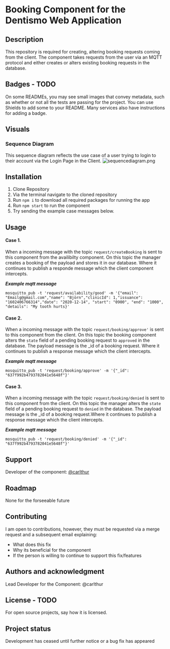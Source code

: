 # Booking Component for the Dentismo Web Application

## Description
This repository is required for creating, altering booking requests coming from the client. The component takes requests from the user via an MQTT protocol and either creates or alters existing booking requests in the database.

## Badges - TODO
On some READMEs, you may see small images that convey metadata, such as whether or not all the tests are passing for the project. You can use Shields to add some to your README. Many services also have instructions for adding a badge.

## Visuals
### Sequence Diagram
This sequence diagram reflects the use case of a user trying to login to their account via the Login Page in the Client.
![sequencediagram.png](./sequenceDiagram.png)

## Installation
1. Clone Repository
2. Via the terminal navigate to the cloned repository
3. Run ```npm i``` to download all required packages for running the app
4. Run ```npm start``` to run the component
5. Try sending the example case messages below.

## Usage

#### **Case 1.**
When a incoming message with the topic `request/createBooking` is sent to this component from the availibilty component. On this topic the manager creates a booking of the payload and stores it in our database. Where it continues to publish a responde message which the client component intercepts.

**_Example mqtt message_**

`mosquitto_pub -t 'request/availability/good' -m '{"email": "Emailg@gmail.com","name": "Björn","clinicId": 1,"issuance": "1602406766314","date": "2020-12-14", "start": "0900", "end": "1000", "details": "My tooth hurts}'`

#### **Case 2.**
When a incoming message with the topic `request/booking/approve'` is sent to this component from the client. On this topic the booking component alters the `state` field of a pending booking request to `approved` in the database. The payload message is the _id of a booking request. Where it continues to publish a response message which the client intercepts.

**_Example mqtt message_**

`mosquitto_pub -t 'request/booking/approve' -m '{"_id": "637f992b4793782041e5648f"}'`

#### **Case 3.**
When a incoming message with the topic `request/booking/denied` is sent to this component from the client. On this topic the manager alters the `state` field of a pending booking request to `denied` in the database. The payload message is the _id of a booking request.Where it continues to publish a response message which the client intercepts.

**_Example mqtt message_**

`mosquitto_pub -t 'request/booking/denied' -m '{"_id": "637f992b4793782041e5648f"}'`

## Support
Developer of the component: [@carlthur](https://git.chalmers.se/carlthur) <br>

## Roadmap
None for the forseeable future

## Contributing
I am open to contributions, however, they must be requested via a merge request and a subsequent email explaining:
- What does this fix
- Why its beneficial for the component
- If the person is willing to continue to support this fix/features

## Authors and acknowledgment
Lead Developer for the Component: @carlthur

## License - TODO
For open source projects, say how it is licensed.

## Project status
Development has ceased until further notice or a bug fix has appeared
